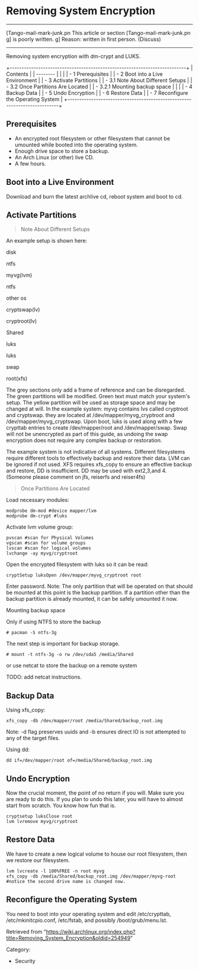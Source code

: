 Removing System Encryption
==========================

  ------------------------ ------------------------ ------------------------
  [Tango-mail-mark-junk.pn This article or section  [Tango-mail-mark-junk.pn
  g]                       is poorly written.       g]
                           Reason: written in first 
                           person. (Discuss)        
  ------------------------ ------------------------ ------------------------

Removing system encryption with dm-crypt and LUKS.

+--------------------------------------------------------------------------+
| Contents                                                                 |
| --------                                                                 |
|                                                                          |
| -   1 Prerequisites                                                      |
| -   2 Boot into a Live Environment                                       |
| -   3 Activate Partitions                                                |
|     -   3.1 Note About Different Setups                                  |
|     -   3.2 Once Partitions Are Located                                  |
|         -   3.2.1 Mounting backup space                                  |
|                                                                          |
| -   4 Backup Data                                                        |
| -   5 Undo Encryption                                                    |
| -   6 Restore Data                                                       |
| -   7 Reconfigure the Operating System                                   |
+--------------------------------------------------------------------------+

Prerequisites
-------------

-   An encrypted root filesystem or other filesystem that cannot be
    umounted while booted into the operating system.
-   Enough drive space to store a backup.
-   An Arch Linux (or other) live CD.
-   A few hours.

Boot into a Live Environment
----------------------------

Download and burn the latest archlive cd, reboot system and boot to cd.

Activate Partitions
-------------------

> Note About Different Setups

An example setup is shown here:

disk

ntfs

myvg(lvm)

ntfs

other os

cryptswap(lv)

cryptroot(lv)

Shared

luks

luks

swap

root(xfs)

The grey sections only add a frame of reference and can be disregarded.
The green partitions will be modified. Green text must match your
system's setup. The yellow partition will be used as storage space and
may be changed at will. In the example system: myvg contains lvs called
cryptroot and cryptswap. they are located at /dev/mapper/myvg_cryptroot
and /dev/mapper/myvg_cryptswap. Upon boot, luks is used along with a few
crypttab entries to create /dev/mapper/root and /dev/mapper/swap. Swap
will not be unencrypted as part of this guide, as undoing the swap
encryption does not require any complex backup or restoration.

The example system is not indicative of all systems. Different
filesystems require different tools to effectively backup and restore
their data. LVM can be ignored if not used. XFS requires xfs_copy to
ensure an effective backup and restore, DD is insufficient. DD may be
used with ext2,3,and 4. (Someone please comment on jfs, reiserfs and
reiser4fs)

> Once Partitions Are Located

Load necessary modules:

    modprobe dm-mod #device mapper/lvm
    modprobe dm-crypt #luks

Activate lvm volume group:

    pvscan #scan for Physical Volumes
    vgscan #scan for volume groups
    lvscan #scan for logical volumes
    lvchange -ay myvg/cryptroot

Open the encrypted filesystem with luks so it can be read:

    cryptSetup luksOpen /dev/mapper/myvg_cryptroot root

Enter password. Note: The only partition that will be operated on that
should be mounted at this point is the backup partition. If a partition
other than the backup partition is already mounted, it can be safely
umounted it now.

  

Mounting backup space

Only if using NTFS to store the backup

    # pacman -S ntfs-3g

The next step is important for backup storage.

    # mount -t ntfs-3g -o rw /dev/sda5 /media/Shared

or use netcat to store the backup on a remote system

TODO: add netcat instructions.

Backup Data
-----------

Using xfs_copy:

    xfs_copy -db /dev/mapper/root /media/Shared/backup_root.img

Note: -d flag preserves uuids and -b ensures direct IO is not attempted
to any of the target files.

Using dd:

    dd if=/dev/mapper/root of=/media/Shared/backup_root.img

Undo Encryption
---------------

Now the crucial moment, the point of no return if you will. Make sure
you are ready to do this. If you plan to undo this later, you will have
to almost start from scratch. You know how fun that is.

    cryptsetup luksClose root
    lvm lvremove myvg/cryptroot

Restore Data
------------

We have to create a new logical volume to house our root filesystem,
then we restore our filesystem.

    lvm lvcreate -l 100%FREE -n root myvg
    xfs_copy -db /media/Shared/backup_root.img /dev/mapper/myvg-root #notice the second drive name is changed now.

Reconfigure the Operating System
--------------------------------

You need to boot into your operating system and edit /etc/crypttab,
/etc/mkinitcpio.conf, /etc/fstab, and possibly /boot/grub/menu.lst.

Retrieved from
"https://wiki.archlinux.org/index.php?title=Removing_System_Encryption&oldid=254949"

Category:

-   Security
